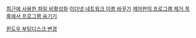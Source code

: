 [최근에 사용한 파일 비활성화](https://fervors.tistory.com/128)
[이더넷 네트워크 이름 바꾸기](https://snowsooner.tistory.com/95)
[제어판의 프로그램 제거 목록에서 프로그램 숨기기](https://zkim0115.tistory.com/1640)



[윈도우 부팅디스크 변경](https://rootblog.tistory.com/218)
